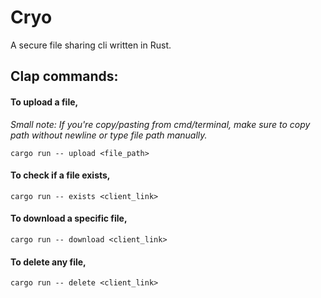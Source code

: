 # Cryo
A secure file sharing cli written in Rust.


## Clap commands:

#### To upload a file, 

*Small note: If you're copy/pasting from cmd/terminal, make sure to copy path without newline or type file path manually.*

```
cargo run -- upload <file_path>
```

#### To check if a file exists, 
```
cargo run -- exists <client_link>
```

#### To download a specific file, 
```
cargo run -- download <client_link>
```

#### To delete any file, 
```
cargo run -- delete <client_link>
```

